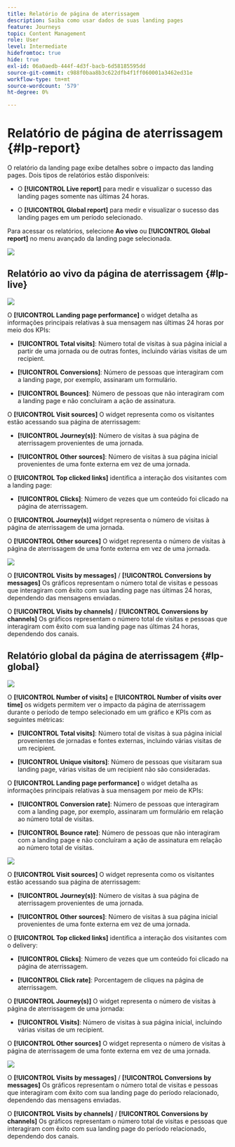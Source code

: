 ```yaml
---
title: Relatório de página de aterrissagem
description: Saiba como usar dados de suas landing pages
feature: Journeys
topic: Content Management
role: User
level: Intermediate
hidefromtoc: true
hide: true
exl-id: 06a0aedb-444f-4d3f-bacb-6d58185595dd
source-git-commit: c988f0baa8b3c622dfb4f1ff060001a3462ed31e
workflow-type: tm+mt
source-wordcount: '579'
ht-degree: 0%

---
```


# Relatório de página de aterrissagem {#lp-report}

O relatório da landing page exibe detalhes sobre o impacto das landing pages. Dois tipos de relatórios estão disponíveis:

* O **[!UICONTROL Live report]** para medir e visualizar o sucesso das landing pages somente nas últimas 24 horas.

* O **[!UICONTROL Global report]** para medir e visualizar o sucesso das landing pages em um período selecionado.

Para acessar os relatórios, selecione **Ao vivo** ou **[!UICONTROL Global report]** no menu avançado da landing page selecionada.

![](assets/landing_page_report_1.png)

## Relatório ao vivo da página de aterrissagem {#lp-live}

![](assets/landing_page_report_2.png)

O **[!UICONTROL Landing page performance]** o widget detalha as informações principais relativas à sua mensagem nas últimas 24 horas por meio dos KPIs:

* **[!UICONTROL Total visits]**: Número total de visitas à sua página inicial a partir de uma jornada ou de outras fontes, incluindo várias visitas de um recipient.

* **[!UICONTROL Conversions]**: Número de pessoas que interagiram com a landing page, por exemplo, assinaram um formulário.

* **[!UICONTROL Bounces]**: Número de pessoas que não interagiram com a landing page e não concluíram a ação de assinatura.

O **[!UICONTROL Visit sources]** O widget representa como os visitantes estão acessando sua página de aterrissagem:

* **[!UICONTROL Journey(s)]**: Número de visitas à sua página de aterrissagem provenientes de uma jornada.

* **[!UICONTROL Other sources]**: Número de visitas à sua página inicial provenientes de uma fonte externa em vez de uma jornada.

O **[!UICONTROL Top clicked links]** identifica a interação dos visitantes com a landing page:

* **[!UICONTROL Clicks]**: Número de vezes que um conteúdo foi clicado na página de aterrissagem.

O **[!UICONTROL Journey(s)]** widget representa o número de visitas à página de aterrissagem de uma jornada.

O **[!UICONTROL Other sources]** O widget representa o número de visitas à página de aterrissagem de uma fonte externa em vez de uma jornada.

![](assets/landing_page_report_3.png)

O **[!UICONTROL Visits by messages]** / **[!UICONTROL Conversions by messages]** Os gráficos representam o número total de visitas e pessoas que interagiram com êxito com sua landing page nas últimas 24 horas, dependendo das mensagens enviadas.

O **[!UICONTROL Visits by channels]** / **[!UICONTROL Conversions by channels]** Os gráficos representam o número total de visitas e pessoas que interagiram com êxito com sua landing page nas últimas 24 horas, dependendo dos canais.

## Relatório global da página de aterrissagem {#lp-global}

![](assets/landing_page_report_4.png)

O **[!UICONTROL Number of visits]** e **[!UICONTROL Number of visits over time]** os widgets permitem ver o impacto da página de aterrissagem durante o período de tempo selecionado em um gráfico e KPIs com as seguintes métricas:

* **[!UICONTROL Total visits]**: Número total de visitas à sua página inicial provenientes de jornadas e fontes externas, incluindo várias visitas de um recipient.

* **[!UICONTROL Unique visitors]**: Número de pessoas que visitaram sua landing page, várias visitas de um recipient não são consideradas.

O **[!UICONTROL Landing page performance]** o widget detalha as informações principais relativas à sua mensagem por meio de KPIs:

* **[!UICONTROL Conversion rate]**: Número de pessoas que interagiram com a landing page, por exemplo, assinaram um formulário em relação ao número total de visitas.

* **[!UICONTROL Bounce rate]**: Número de pessoas que não interagiram com a landing page e não concluíram a ação de assinatura em relação ao número total de visitas.

![](assets/landing_page_report_5.png)

O **[!UICONTROL Visit sources]** O widget representa como os visitantes estão acessando sua página de aterrissagem:

* **[!UICONTROL Journey(s)]**: Número de visitas à sua página de aterrissagem provenientes de uma jornada.

* **[!UICONTROL Other sources]**: Número de visitas à sua página inicial provenientes de uma fonte externa em vez de uma jornada.

O **[!UICONTROL Top clicked links]** identifica a interação dos visitantes com o delivery:

* **[!UICONTROL Clicks]**: Número de vezes que um conteúdo foi clicado na página de aterrissagem.

* **[!UICONTROL Click rate]**: Porcentagem de cliques na página de aterrissagem.

O **[!UICONTROL Journey(s)]** O widget representa o número de visitas à página de aterrissagem de uma jornada:

* **[!UICONTROL Visits]**: Número de visitas à sua página inicial, incluindo várias visitas de um recipient.

O **[!UICONTROL Other sources]** O widget representa o número de visitas à página de aterrissagem de uma fonte externa em vez de uma jornada.

![](assets/landing_page_report_6.png)

O **[!UICONTROL Visits by messages]** / **[!UICONTROL Conversions by messages]** Os gráficos representam o número total de visitas e pessoas que interagiram com êxito com sua landing page do período relacionado, dependendo das mensagens enviadas.

O **[!UICONTROL Visits by channels]** / **[!UICONTROL Conversions by channels]** Os gráficos representam o número total de visitas e pessoas que interagiram com êxito com sua landing page do período relacionado, dependendo dos canais.
